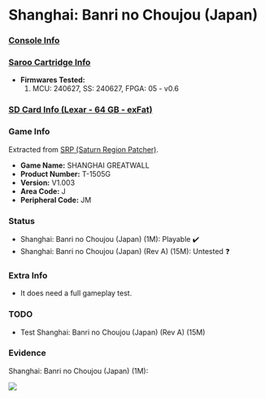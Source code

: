 # Shanghai: Banri no Choujou (Japan)

### [Console Info](../../../../Info/Consoles/VA13/README.md)

### [Saroo Cartridge Info](../../../../Info/Cartridges/GuangzhouSanStarOnlineShop/1.6/README.md)

- <b>Firmwares Tested:</b>
  1. MCU: 240627, SS: 240627, FPGA: 05 - v0.6

### [SD Card Info (Lexar - 64 GB - exFat)](../../../../Info/SdCards/Lexar/64GB/exfat/README.md)

### Game Info

Extracted from [SRP (Saturn Region Patcher)](https://segaxtreme.net/resources/saturn-region-patcher.81/download).

- <b>Game Name:</b> SHANGHAI GREATWALL
- <b>Product Number:</b> T-1505G
- <b>Version:</b> V1.003
- <b>Area Code:</b> J
- <b>Peripheral Code:</b> JM

### Status

- Shanghai: Banri no Choujou (Japan) (1M): Playable :heavy_check_mark:
- Shanghai: Banri no Choujou (Japan) (Rev A) (15M): Untested :question:

### Extra Info

- It does need a full gameplay test.

### TODO

- Test Shanghai: Banri no Choujou (Japan) (Rev A) (15M)

### Evidence

Shanghai: Banri no Choujou (Japan) (1M):

[![](https://img.youtube.com/vi/OFVIbo3Spe4/0.jpg)](https://www.youtube.com/watch?v=OFVIbo3Spe4)
